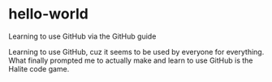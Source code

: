 # hello-world
Learning to use GitHub via the GitHub guide

Learning to use GitHub, cuz it seems to be used by everyone for everything. 
What finally prompted me to actually make and learn to use GitHub is the Halite code game. 
